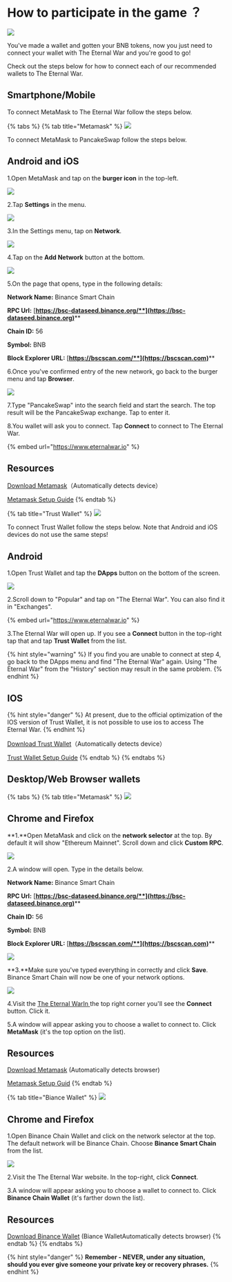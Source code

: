 # How to participate in the game ？

![](../../.gitbook/assets/43.PNG)

You've made a wallet and gotten your BNB tokens, now you just need to connect your wallet with The Eternal War and you're good to go!

Check out the steps below for how to connect each of our recommended wallets to The Eternal War.

## Smartphone/Mobile

To connect MetaMask to The Eternal War follow the steps below.

{% tabs %}
{% tab title="Metamask" %}
![](<../../.gitbook/assets/图片 (2) (1).png>)

To connect MetaMask to PancakeSwap follow the steps below.

## Android and iOS

1.Open MetaMask and tap on the **burger icon** in the top-left.

![](<../../.gitbook/assets/图片 (3) (1).png>)

2.Tap **Settings** in the menu.

![](../../.gitbook/assets/图片.png)

3.In the Settings menu, tap on **Network**.

![](<../../.gitbook/assets/图片 (2).png>)

4.Tap on the **Add Network** button at the bottom.

![](<../../.gitbook/assets/图片 (6) (1).png>)&#x20;

5.On the page that opens, type in the following details:

**Network Name:** Binance Smart Chain

**RPC Url:** [**https://bsc-dataseed.binance.org/**](https://bsc-dataseed.binance.org)****

**Chain ID:** 56

**Symbol:** BNB

**Block Explorer URL:** [**https://bscscan.com/**](https://bscscan.com)****

6.Once you've confirmed entry of the new network, go back to the burger menu and tap **Browser**.

![](<../../.gitbook/assets/图片 (5) (1).png>)

7.Type "PancakeSwap" into the search field and start the search. The top result will be the PancakeSwap exchange. Tap to enter it.

8.You wallet will ask you to connect. Tap **Connect** to connect to The Eternal War.

{% embed url="https://www.eternalwar.io" %}

## &#x20; Resources

[Download Metamask](https://metamask.io/download.html)（Automatically detects device）

[Metamask Setup Guide](https://academy.binance.com/en/articles/connecting-metamask-to-binance-smart-chain\))
{% endtab %}

{% tab title="Trust Wallet" %}
![](<../../.gitbook/assets/图片 (1) (1).png>)

To connect Trust Wallet follow the steps below. Note that Android and iOS devices do not use the same steps!

## Android

1.Open Trust Wallet and tap the **DApps** button on the bottom of the screen.

![](<../../.gitbook/assets/图片 (8).png>)

2.Scroll down to "Popular" and tap on "The Eternal War". You can also find it in "Exchanges".

{% embed url="https://www.eternalwar.io" %}

3.The Eternal War will open up. If you see a **Connect** button in the top-right tap that and tap **Trust Wallet** from the list.

{% hint style="warning" %}
If you find you are unable to connect at step 4, go back to the DApps menu and find "The Eternal War" again. Using "The Eternal War" from the "History" section may result in the same problem.
{% endhint %}

## IOS

{% hint style="danger" %}
At present, due to the official optimization of the IOS version of Trust Wallet, it is not possible to use ios to access The Eternal War.
{% endhint %}

[Download Trust Wallet](https://trustwallet.com)（Automatically detects device）

[Trust Wallet Setup Guide](https://www.binance.com/en/blog/ecosystem/how-to-set-up-and-use-trust-wallet-for-binance-smart-chain-421499824684901157)
{% endtab %}
{% endtabs %}

## **Desktop/Web Browser wallets**

{% tabs %}
{% tab title="Metamask" %}
![](<../../.gitbook/assets/图片 (2) (1).png>)

## Chrome and Firefox

**1.**Open MetaMask and click on the **network selector** at the top. By default it will show "Ethereum Mainnet". Scroll down and click **Custom RPC**.

![](<../../.gitbook/assets/图片 (6).png>)

2.A window will open. Type in the details below.

**Network Name:** Binance Smart Chain

**RPC Url:** [**https://bsc-dataseed.binance.org/**](https://bsc-dataseed.binance.org)****

**Chain ID:** 56

**Symbol:** BNB

**Block Explorer URL:** [**https://bscscan.com/**](https://bscscan.com)****

****![](<../../.gitbook/assets/图片 (9).png>)****

**3.**Make sure you've typed everything in correctly and click **Save**. Binance Smart Chain will now be one of your network options.

![](<../../.gitbook/assets/图片 (4).png>)

4.Visit the [The Eternal WarIn ](https://www.eternalwar.io/#/)the top right corner you'll see the **Connect** button. Click it.

5.A window will appear asking you to choose a wallet to connect to. Click **MetaMask** (it's the top option on the list).

## Resources

[Download Metamask](https://metamask.io/download.html) (Automatically detects browser)

[Metamask Setup Guid](https://academy.binance.com/en/articles/connecting-metamask-to-binance-smart-chain)
{% endtab %}

{% tab title="Biance Wallet" %}
![](<../../.gitbook/assets/图片 (7).png>)

## Chrome and Firefox

1.Open Binance Chain Wallet and click on the network selector at the top. The default network will be Binance Chain. Choose **Binance Smart Chain** from the list.

![](<../../.gitbook/assets/图片 (3).png>)

2.Visit the The Eternal War website. In the top-right, click **Connect**.

3.A window will appear asking you to choose a wallet to connect to. Click **Binance Chain Wallet** (it's farther down the list).

## Resources

[Download Binance Wallet](https://www.binance.org/en) (Biance WalletAutomatically detects browser)
{% endtab %}
{% endtabs %}

{% hint style="danger" %}
**Remember - NEVER, under any situation, should you ever give someone your private key or recovery phrases.**
{% endhint %}

